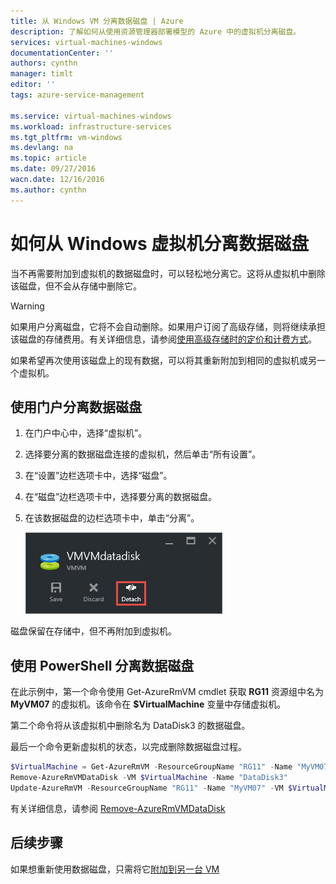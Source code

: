```yaml
---
title: 从 Windows VM 分离数据磁盘 | Azure
description: 了解如何从使用资源管理器部署模型的 Azure 中的虚拟机分离磁盘。
services: virtual-machines-windows
documentationCenter: ''
authors: cynthn
manager: timlt
editor: ''
tags: azure-service-management

ms.service: virtual-machines-windows
ms.workload: infrastructure-services
ms.tgt_pltfrm: vm-windows
ms.devlang: na
ms.topic: article
ms.date: 09/27/2016
wacn.date: 12/16/2016
ms.author: cynthn
---
```


# 如何从 Windows 虚拟机分离数据磁盘

当不再需要附加到虚拟机的数据磁盘时，可以轻松地分离它。这将从虚拟机中删除该磁盘，但不会从存储中删除它。

> [!WARNING]
> 如果用户分离磁盘，它将不会自动删除。如果用户订阅了高级存储，则将继续承担该磁盘的存储费用。有关详细信息，请参阅[使用高级存储时的定价和计费方式](../storage/storage-premium-storage.md#pricing-and-billing)。

如果希望再次使用该磁盘上的现有数据，可以将其重新附加到相同的虚拟机或另一个虚拟机。

## 使用门户分离数据磁盘

1. 在门户中心中，选择“虚拟机”。

2. 选择要分离的数据磁盘连接的虚拟机，然后单击“所有设置”。

3. 在“设置”边栏选项卡中，选择“磁盘”。

4. 在“磁盘”边栏选项卡中，选择要分离的数据磁盘。

5. 在该数据磁盘的边栏选项卡中，单击“分离”。

    ![显示“分离”按钮的屏幕截图。](./media/virtual-machines-windows-detach-disk/detach-disk.png)

磁盘保留在存储中，但不再附加到虚拟机。

## 使用 PowerShell 分离数据磁盘

在此示例中，第一个命令使用 Get-AzureRmVM cmdlet 获取 **RG11** 资源组中名为 **MyVM07** 的虚拟机。该命令在 **$VirtualMachine** 变量中存储虚拟机。

第二个命令将从该虚拟机中删除名为 DataDisk3 的数据磁盘。

最后一个命令更新虚拟机的状态，以完成删除数据磁盘过程。

```powershell
$VirtualMachine = Get-AzureRmVM -ResourceGroupName "RG11" -Name "MyVM07" 
Remove-AzureRmVMDataDisk -VM $VirtualMachine -Name "DataDisk3"
Update-AzureRmVM -ResourceGroupName "RG11" -Name "MyVM07" -VM $VirtualMachine
```

有关详细信息，请参阅 [Remove-AzureRmVMDataDisk](https://msdn.microsoft.com/zh-cn/library/mt603614.aspx)

## 后续步骤

如果想重新使用数据磁盘，只需将它[附加到另一台 VM](./virtual-machines-windows-attach-disk-portal.md)

<!---HONumber=Mooncake_Quality_Review_1202_2016-->